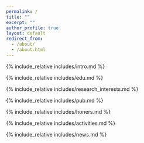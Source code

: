 ```yaml
---
permalink: /
title: ""
excerpt: ""
author_profile: true
layout: default
redirect_from: 
  - /about/
  - /about.html
---
```


<span class='anchor' id='biography'></span>
{% include_relative includes/intro.md %}

{% include_relative includes/edu.md %}

{% include_relative includes/research_interests.md %}

{% include_relative includes/pub.md %}

{% include_relative includes/honers.md %}

{% include_relative includes/activities.md %}

{% include_relative includes/news.md %}

